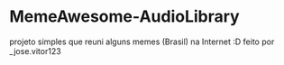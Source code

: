 # MemeAwesome-AudioLibrary
projeto simples que reuni alguns memes (Brasil) na Internet :D feito por _jose.vitor123
